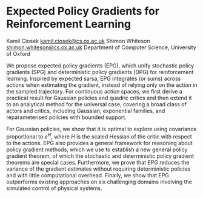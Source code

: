 # Expected Policy Gradients for Reinforcement Learning

Kamil Ciosek kamil.ciosek@cs.ox.ac.uk
Shimon Whiteson shimon.whiteson@cs.ox.ac.uk
Department of Computer Science, University of Oxford

We propose expected policy gradients (EPG), which unify stochastic policy gradients (SPG) and deterministic policy gradients (DPG) for reinforcement learning. Inspired by expected
sarsa, EPG integrates (or sums) across actions when estimating the gradient, instead of relying only on the action in the sampled trajectory. For continuous action spaces, we first
derive a practical result for Gaussian policies and quadric critics and then extend it to an analytical method for the universal case, covering a broad class of actors and critics,
including Gaussian, exponential families, and reparameterised policies with bounded support. 


For Gaussian policies, we show that it is optimal to explore using covariance proportional to $e^H$, where $H$ is the scaled Hessian of the critic with respect to the actions. EPG also
provides a general framework for reasoning about policy gradient methods, which we use to establish a new general policy gradient theorem, of which the stochastic and deterministic
policy gradient theorems are special cases. Furthermore, we prove that EPG reduces the variance of the gradient estimates without requiring deterministic policies and with little
computational overhead. Finally, we show that EPG outperforms existing approaches on six challenging domains involving the simulated control of physical systems.

